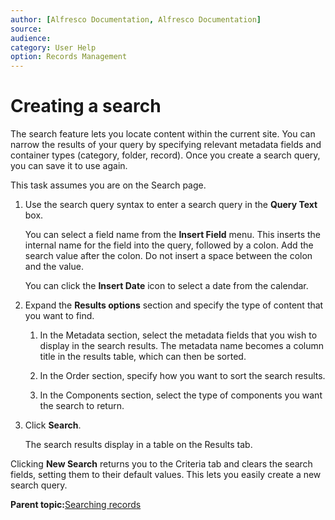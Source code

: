 ```yaml
---
author: [Alfresco Documentation, Alfresco Documentation]
source: 
audience: 
category: User Help
option: Records Management
---
```


# Creating a search

The search feature lets you locate content within the current site. You can narrow the results of your query by specifying relevant metadata fields and container types \(category, folder, record\). Once you create a search query, you can save it to use again.

This task assumes you are on the Search page.

1.  Use the search query syntax to enter a search query in the **Query Text** box.

    You can select a field name from the **Insert Field** menu. This inserts the internal name for the field into the query, followed by a colon. Add the search value after the colon. Do not insert a space between the colon and the value.

    You can click the **Insert Date** icon to select a date from the calendar.

2.  Expand the **Results options** section and specify the type of content that you want to find.

    1.  In the Metadata section, select the metadata fields that you wish to display in the search results. The metadata name becomes a column title in the results table, which can then be sorted.

    2.  In the Order section, specify how you want to sort the search results.

    3.  In the Components section, select the type of components you want the search to return.

3.  Click **Search**.

    The search results display in a table on the Results tab.


Clicking **New Search** returns you to the Criteria tab and clears the search fields, setting them to their default values. This lets you easily create a new search query.

**Parent topic:**[Searching records](../concepts/rm-search.md)

